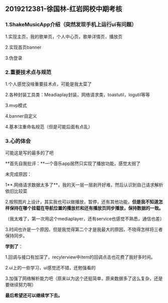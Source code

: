 ## 2019212381-徐国林-红岩网校中期考核

### 1.ShakeMusicApp介绍（突然发现手机上运行ui有问题）

1.实现主页，我的歌单页，个人中心页，歌单详情页，播放页

2.实现首页banner

3.伪登录

### 2.重要技术点与规范

1.个人感觉没啥重要技术点，可能是我太菜了

2.各种封装工具类：Meadiaplay封装，网络请求类，toastutil，logutil等等

3.mvp模式

4.banner自定义

4.基本注重命名规范（但是可能后面有点乱）

### 3.心的体会

可能这是写的最多的了吧

**首先自我批评：**一个音乐app居然只实现了播放功能，感觉太弱了

未完成原因：

1**.网络请求数据太多了**，我的天一层一层剥开好难，然后认识到自己请求解析依旧比较菜

2.按照图片上设计，其实我也可以做播放，暂停，还有其他功能，**但是我不知道怎样保持在哪个挂载在导航位置的播放栏和还有播放页同步播放，保持数据的一致。**

（我太难了，第一次用这个mediaplayer，还有service也感觉不熟悉，通信也差）

3.时间也许是一个原因，但是我觉得第二个才是我最大的原因，不晓得怎样将三者保持同步。

**学到了**：

1.回调与接口有加深了，recylerview中item的回调点击也花费了我好多时间。

2.ui上的一些学习，ui感觉还不错，还勉强看的

3.加强了网络解析能力吧（原来以为这个还挺简单，原来数据多了这么复杂，还是要继续努力啊）

**最后希望还可以继续学下去。**







